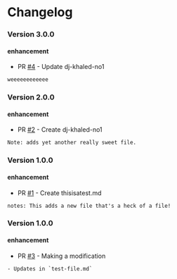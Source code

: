 # Changelog

<!-- BEGIN_CHANGELOG_ACTION -->

<!-- BEGIN_CHANGELOG_FROM_4 -->
### Version 3.0.0

#### enhancement

* PR [#4](https://github.com/petercort/terraform-auto-release/pull/4) - Update dj-khaled-no1

```
weeeeeeeeeeee
```
<!-- END_CHANGELOG_FROM_4 -->

<!-- BEGIN_CHANGELOG_FROM_2 -->
### Version 2.0.0

#### enhancement

* PR [#2](https://github.com/petercort/terraform-auto-release/pull/2) - Create dj-khaled-no1

```
Note: adds yet another really sweet file.
```
<!-- END_CHANGELOG_FROM_2 -->

<!-- BEGIN_CHANGELOG_FROM_1 -->
### Version 1.0.0

#### enhancement

* PR [#1](https://github.com/petercort/auto-release-poc/pull/1) - Create thisisatest.md

```
notes: This adds a new file that's a heck of a file!
```
<!-- END_CHANGELOG_FROM_1 -->

<!-- BEGIN_CHANGELOG_FROM_3 -->
### Version 1.0.0

#### enhancement

* PR [#3](https://github.com/katiem0/auto-release-poc/pull/3) - Making a modification

```
- Updates in `test-file.md`
```
<!-- END_CHANGELOG_FROM_3 -->

<!-- END_CHANGELOG_ACTION -->